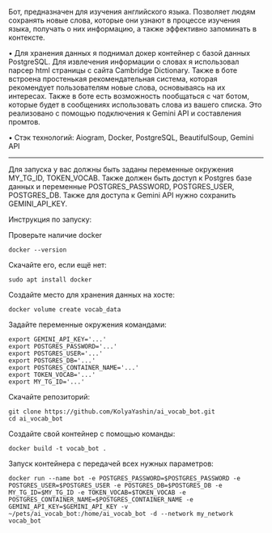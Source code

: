 Бот, предназначен для изучения английского языка. Позволяет людям сохранять новые слова, которые они узнают в процессе изучения языка, получать о них информацию, а также эффективно запоминать в контексте.

• Для хранения данных я поднимал докер контейнер с базой данных PostgreSQL. Для извлечения информации о словах я использовал парсер html страницы с сайта Cambridge Dictionary. Также в боте встроена простенькая рекомендательная система, которая рекомендует пользователям новые слова, основываясь на их интересах. Также в боте есть возможность пообщаться с чат ботом, которые будет в сообщениях использовать слова из вашего списка. Это реализовано с помощью подключения к Gemini API и составления промтов.


• Стэк технологий: Aiogram, Docker, PostgreSQL, BeautifulSoup, Gemini API


----------

Для запуска у вас должны быть заданы переменные окружения MY_TG_ID, TOKEN_VOCAB. Также должен быть доступ к Postgres базе данных и переменные POSTGRES_PASSWORD, POSTGRES_USER, POSTGRES_DB. Также для доступа к Gemini API нужно сохранить GEMINI_API_KEY.


Инструкция по запуску:

Проверьте наличие docker
```console
docker --version
```
Скачайте его, если ещё нет: 
```console
sudo apt install docker
```

Создайте место для хранения данных на хосте: 
```console
docker volume create vocab_data
```

Задайте переменные окружения командами:
```console
export GEMINI_API_KEY='...'
export POSTGRES_PASSWORD='...'
export POSTGRES_USER='...'
export POSTGRES_DB='...'
export POSTGRES_CONTAINER_NAME='...'
export TOKEN_VOCAB='...'
export MY_TG_ID='...'

```

Скачайте репозиторий:
```console
git clone https://github.com/KolyaYashin/ai_vocab_bot.git
cd ai_vocab_bot
```

Создайте свой контейнер с помощью команды:

```console
docker build -t vocab_bot .
```



Запуск контейнера с передачей всех нужных параметров: 
```console
docker run --name bot -e POSTGRES_PASSWORD=$POSTGRES_PASSWORD -e POSTGRES_USER=$POSTGRES_USER -e POSTGRES_DB=$POSTGRES_DB -e MY_TG_ID=$MY_TG_ID -e TOKEN_VOCAB=$TOKEN_VOCAB -e POSTGRES_CONTAINER_NAME=$POSTGRES_CONTAINER_NAME -e GEMINI_API_KEY=$GEMINI_API_KEY -v ~/pets/ai_vocab_bot:/home/ai_vocab_bot -d --network my_network vocab_bot
```
